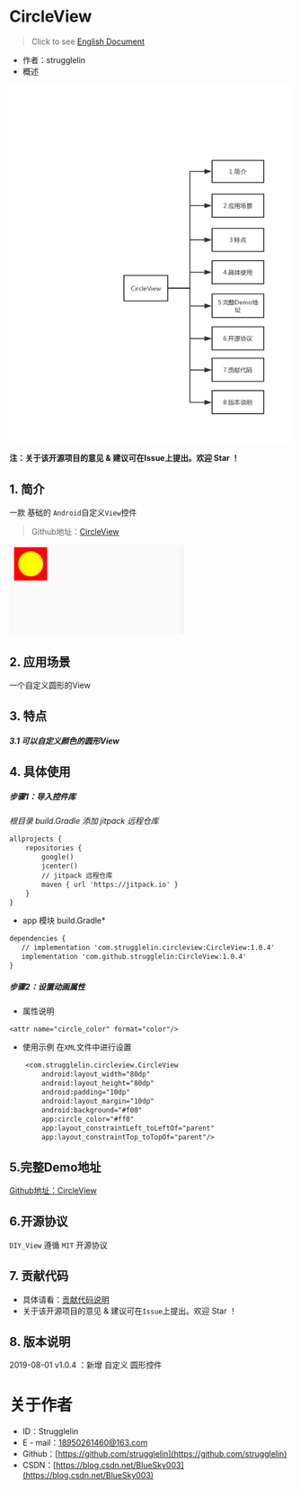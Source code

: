 # CircleView
>  Click to see [English Document](https://github.com/strugglelin/CircleView/blob/master/README-en.md)
- 作者：strugglelin
- 概述


![示意图](https://raw.githubusercontent.com/strugglelin/CircleView/master/image/Introduction.png)


**注：关于该开源项目的意见 & 建议可在Issue上提出。欢迎 Star ！**

## 1. 简介
一款 基础的 `Android`自定义`View`控件
>Github地址：[CircleView](https://github.com/strugglelin/CircleView)

![示意图](https://raw.githubusercontent.com/strugglelin/CircleView/master/image/circleview.png)


## 2. 应用场景
一个自定义圆形的View


## 3. 特点

##### 3.1 可以自定义颜色的圆形View


## 4. 具体使用

##### 步骤1：导入控件库

*根目录 build.Gradle 添加 jitpack 远程仓库*

```
allprojects {
    repositories {
        google()
        jcenter()
        // jitpack 远程仓库
        maven { url 'https://jitpack.io' }
    }
}
```

* app 模块 build.Gradle*

```
dependencies {
   // implementation 'com.strugglelin.circleview:CircleView:1.0.4'
   implementation 'com.github.strugglelin:CircleView:1.0.4'
}
```

##### 步骤2：设置动画属性
- 属性说明

```
<attr name="circle_color" format="color"/>
```

- 使用示例
在`XML`文件中进行设置

```
    <com.strugglelin.circleview.CircleView
        android:layout_width="80dp"
        android:layout_height="80dp"
        android:padding="10dp"
        android:layout_margin="10dp"
        android:background="#f00"
        app:circle_color="#ff0"
        app:layout_constraintLeft_toLeftOf="parent"
        app:layout_constraintTop_toTopOf="parent"/>
```

## 5.完整Demo地址
[Github地址：CircleView](https://github.com/strugglelin/CircleView)


## 6.开源协议

`DIY_View` 遵循 `MIT` 开源协议

## 7. 贡献代码
- 具体请看：[贡献代码说明](https://github.com/strugglelin/CircleView/blob/master/CONTRIBUTING.md)
- 关于该开源项目的意见 & 建议可在`Issue`上提出。欢迎 Star ！

## 8. 版本说明
2019-08-01 v1.0.4 ：新增 自定义 圆形控件

# 关于作者
- ID：Strugglelin
- E - mail：[18950261460@163.com](18950261460@163.com)
- Github：[https://github.com/strugglelin](https://github.com/strugglelin)
- CSDN：[https://blog.csdn.net/BlueSky003](https://blog.csdn.net/BlueSky003)